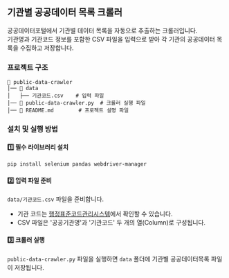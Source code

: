 ## 기관별 공공데이터 목록 크롤러
공공데이터포털에서 기관별 데이터 목록을 자동으로 추출하는 크롤러입니다.  
기관명과 기관코드 정보를 포함한 CSV 파일을 입력으로 받아 각 기관의 공공데이터 목록을 수집하고 저장합니다.

### 프로젝트 구조

```
📁 public-data-crawler
│── 📂 data
│   ├── 기관코드.csv    # 입력 파일
│── 📜 public-data-crawler.py  # 크롤러 실행 파일
│── 📜 README.md        # 프로젝트 설명 파일
```

### 설치 및 실행 방법

#### 1️⃣ 필수 라이브러리 설치
```
pip install selenium pandas webdriver-manager
```

#### 2️⃣ 입력 파일 준비
```data/기관코드.csv``` 파일을 준비합니다.
- 기관 코드는 [행정표준코드관리시스템](https://www.code.go.kr/index.do)에서 확인할 수 있습니다.
- CSV 파일은 '공공기관명'과 '기관코드' 두 개의 열(Column)로 구성됩니다.


#### 3️⃣ 크롤러 실행
```public-data-crawler.py``` 파일을 실행하면 ```data``` 폴더에 기관별 공공데이터목록 파일이 저장됩니다.

